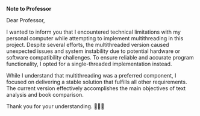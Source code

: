 **Note to Professor**

Dear Professor,

I wanted to inform you that I encountered technical limitations with my personal computer while attempting to implement multithreading in this project. Despite several efforts, the multithreaded version caused unexpected issues and system instability due to potential hardware or software compatibility challenges. To ensure reliable and accurate program functionality, I opted for a single-threaded implementation instead.

While I understand that multithreading was a preferred component, I focused on delivering a stable solution that fulfills all other requirements. The current version effectively accomplishes the main objectives of text analysis and book comparison.

Thank you for your understanding. 🙏🙏🙏
